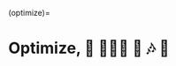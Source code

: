 (optimize)=
# Optimize, 🏇 🧘🏾‍♀️ 🪺 🎶 🛌


<!DOCTYPE html>
<html lang="en">
<head>
    <meta charset="UTF-8">
    <meta name="viewport" content="width=device-width, initial-scale=1.0">
    <title>Document</title>
    <style>
        /* Apply styles only to elements with the custom class */
        .custom-details summary {
            list-style: none;  /* Remove default dropdown triangle */
            cursor: pointer;
            font-weight: normal; /* Normal text weight */
            display: inline-block;
            padding: 5px 15px;
            border: 2px dotted black; /* Dotted circle */
            border-radius: 20px; /* Make it rounded */
            text-align: center;
            transition: color 0.3s ease-in-out; /* Smooth transition */
        }

        .custom-details summary:hover {
            color: lightgray; /* Change text color on hover */
        }

        .custom-details summary::-webkit-details-marker {
            display: none; /* Remove marker in WebKit (Chrome, Safari) */
        }
    </style>
</head>
<body>
    <details class="custom-details">
        <summary>+ Expand</summary>
        <iframe src="https://www.nobelprize.org/uploads/2024/12/hassabis-lecture.pdf" width="100%" height="1000px" style="border:none;"></iframe>
        <blockquote style="border-left: 4px solid #ccc; padding-left: 10px; color: #555;">
            <em>
                <details>
                    <summary></summary>
                    <ol start="1">
                        <li>Pericentral</li>
                        <ul>
                            <li>jhustata muzaale@icloud.com</li>
                            <li>jhutrc muzaale@jhmi.edu</li>
                            <li>jhurepos jhurepos@gmail.com</li>
                            <li>muzaale muzaale@gmail.com</li>
                            <li><code>abikesa abikesa.sh@gmail.com</code></li>
                            <li>bernstein amuzaale@gmail.com</li>
                            <li>hierarchicalmodels abimereki@outlook.com</li>
                        </ul>
                        <pre><code># github-recovery-codes.txt for hierarchicalmodels
afa97-9f11f
529c6-3780b
d2c71-3b0d3
3d2d8-93a66
1db1c-bd5f5
0de4a-d5708
f1640-44f4a
b435e-a5a70
6b9df-63b24
a37c3-9fd80
9bbd9-4b85d
4f231-06a76
a7d77-9de5c
1e6ef-e5084
b7f77-cb7a1
2f99c-c8223</code></pre>
                        <li value="5">Cingulo-Insular</li>
                    </ol>
                </details>
            </em>
            <p>--<a href="https://en.wikipedia.org/wiki/Lucina_Uddin">Lucina Uddin</a></p>
        </blockquote>
    </details>

    <script>
        document.addEventListener("DOMContentLoaded", function() {
            const details = document.querySelector(".custom-details");
            const summary = details.querySelector("summary");

            details.addEventListener("toggle", function() {
                summary.textContent = details.open ? "- Collapse" : "+ Expand";
            });
        });
    </script>
</body>
</html>

<p></p>
<p></p>




```{bibliography}
```


